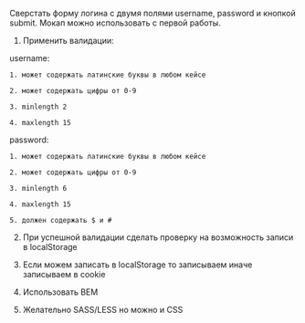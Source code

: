 Сверстать форму логина с двумя полями username, password и кнопкой submit. 
Мокап можно использовать с первой работы.


1. Применить валидации:

username:

    1. может содержать латинские буквы в любом кейсе

    2. может содержать цифры от 0-9

    3. minlength 2

    4. maxlength 15

password:

    1. может содержать латинские буквы в любом кейсе

    2. может содержать цифры от 0-9

    3. minlength 6

    4. maxlength 15

    5. должен содержать $ и #

2. При успешной валидации сделать проверку на возможность записи в localStorage

3. Если можем записать в localStorage то записываем иначе записываем в cookie

4. Использовать BEM
5. Желательно SASS/LESS но можно и CSS